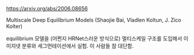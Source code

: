 https://arxiv.org/abs/2006.08656

Multiscale Deep Equilibrium Models (Shaojie Bai, Vladlen Koltun, J. Zico Kolter)

equilibrium 모델을 (어쩐지 HRNet스러운 방식으로) 멀티스케일 구조를 도입해서 이미지넷 분류와 세그먼테이션에서 실험. 이 사람들 참 대단함.